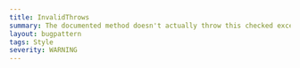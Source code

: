 ```yaml
---
title: InvalidThrows
summary: The documented method doesn't actually throw this checked exception.
layout: bugpattern
tags: Style
severity: WARNING
---
```


<!--
*** AUTO-GENERATED, DO NOT MODIFY ***
To make changes, edit the @BugPattern annotation or the explanation in docs/bugpattern.
-->



